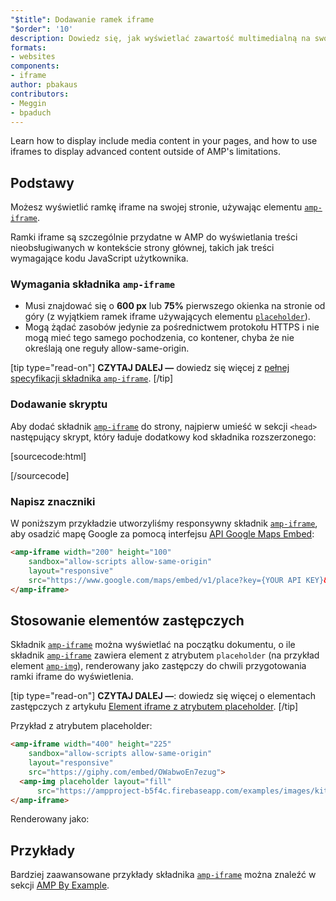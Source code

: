 ```yaml
---
"$title": Dodawanie ramek iframe
"$order": '10'
description: Dowiedz się, jak wyświetlać zawartość multimedialną na swoich stronach i jak używać ramek iframe do wyświetlania zaawansowanej zawartości poza ograniczeniami AMP.
formats:
- websites
components:
- iframe
author: pbakaus
contributors:
- Meggin
- bpaduch
---
```


Learn how to display include media content in your pages, and how to use iframes to display advanced content outside of AMP's limitations.

## Podstawy

Możesz wyświetlić ramkę iframe na swojej stronie, używając elementu [`amp-iframe`](../../../../documentation/components/reference/amp-iframe.md).

Ramki iframe są szczególnie przydatne w AMP do wyświetlania treści nieobsługiwanych w kontekście strony głównej, takich jak treści wymagające kodu JavaScript użytkownika.

### Wymagania składnika `amp-iframe`

- Musi znajdować się o **600 px** lub **75%** pierwszego okienka na stronie od góry (z wyjątkiem ramek iframe używających elementu [`placeholder`](#using-placeholders)).
- Mogą żądać zasobów jedynie za pośrednictwem protokołu HTTPS i nie mogą mieć tego samego pochodzenia, co kontener, chyba że nie określają one reguły allow-same-origin.

[tip type="read-on"] **CZYTAJ DALEJ —** dowiedz się więcej z [pełnej specyfikacji składnika `amp-iframe`](../../../../documentation/components/reference/amp-iframe.md). [/tip]

### Dodawanie skryptu

Aby dodać składnik [`amp-iframe`](../../../../documentation/components/reference/amp-iframe.md) do strony, najpierw umieść w sekcji `<head>` następujący skrypt, który ładuje dodatkowy kod składnika rozszerzonego:

[sourcecode:html]
<script async custom-element="amp-iframe"
  src="https://cdn.ampproject.org/v0/amp-iframe-0.1.js"></script>
[/sourcecode]

### Napisz znaczniki

W poniższym przykładzie utworzyliśmy responsywny składnik [`amp-iframe`](../../../../documentation/components/reference/amp-iframe.md), aby osadzić mapę Google za pomocą interfejsu [API Google Maps Embed](https://developers.google.com/maps/documentation/embed/guide):

```html
<amp-iframe width="200" height="100"
    sandbox="allow-scripts allow-same-origin"
    layout="responsive"
    src="https://www.google.com/maps/embed/v1/place?key={YOUR API KEY}&q=europe">
</amp-iframe>
```

## Stosowanie elementów zastępczych <a name="using-placeholders"></a>

Składnik [`amp-iframe`](../../../../documentation/components/reference/amp-iframe.md) można wyświetlać na początku dokumentu, o ile składnik [`amp-iframe`](../../../../documentation/components/reference/amp-iframe.md) zawiera element z atrybutem `placeholder` (na przykład element [`amp-img`](../../../../documentation/components/reference/amp-img.md)), renderowany jako zastępczy do chwili przygotowania ramki iframe do wyświetlenia.

[tip type="read-on"] **CZYTAJ DALEJ —**: dowiedz się więcej o elementach zastępczych z artykułu [Element iframe z atrybutem placeholder](../../../../documentation/components/reference/amp-iframe.md#iframe-with-placeholder). [/tip]

Przykład z atrybutem placeholder:

```html
<amp-iframe width="400" height="225"
    sandbox="allow-scripts allow-same-origin"
    layout="responsive"
    src="https://giphy.com/embed/OWabwoEn7ezug">
  <amp-img placeholder layout="fill"
      src="https://ampproject-b5f4c.firebaseapp.com/examples/images/kittens-biting.jpg"></amp-img>
</amp-iframe>
```

Renderowany jako:

<amp-iframe width="400" height="225" sandbox="allow-scripts allow-same-origin" layout="responsive" src="https://giphy.com/embed/OWabwoEn7ezug"><amp-img placeholder layout="fill" src="https://ampproject-b5f4c.firebaseapp.com/examples/images/kittens-biting.jpg"></amp-img></amp-iframe>

## Przykłady

Bardziej zaawansowane przykłady składnika [`amp-iframe`](../../../../documentation/components/reference/amp-iframe.md) można znaleźć w sekcji [AMP By Example](../../../../documentation/examples/documentation/amp-iframe.html).
